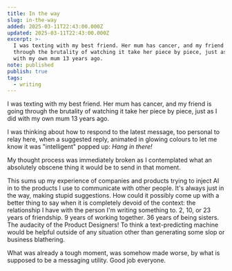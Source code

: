 ```yaml
---
title: In the way
slug: in-the-way
added: 2025-03-11T22:43:00.000Z
updated: 2025-03-11T22:43:00.000Z
excerpt: >-
  I was texting with my best friend. Her mum has cancer, and my friend is going
  through the brutality of watching it take her piece by piece, just as I did
  with my own mum 13 years ago.
note: published
publish: true
tags:
  - writing
---
```


I was texting with my best friend. Her mum has cancer, and my friend is going through the brutality of watching it take her piece by piece, just as I did with my own mum 13 years ago.

I was thinking about how to respond to the latest message, too personal to relay here, when a suggested reply, animated in glowing colours to let me know it was "intelligent" popped up: *Hang in there!*

My thought process was immediately broken as I contemplated what an absolutely obscene thing it would be to send in that moment.

This sums up my experience of companies and products trying to inject AI in to the products I use to communicate with other people. It's always just in the way, making stupid suggestions. How could it possibly come up with a better thing to say when it is completely devoid of the context: the relationship I have with the person I'm writing something to. 2, 10, or 23 years of friendship. 9 years of working together. 36 years of being sisters. The audacity of the Product Designers! To think a text-predicting machine would be helpful outside of any situation other than generating some slop or business blathering.   

What was already a tough moment, was somehow made worse, by what is supposed to be a messaging utility. Good job everyone.
